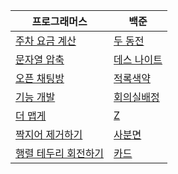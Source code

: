 | 프로그래머스                                                 | 백준                                                 |
| ------------------------------------------------------------ | ---------------------------------------------------- |
| [주차 요금 계산](https://programmers.co.kr/learn/courses/30/lessons/92341) | [두 동전](https://www.acmicpc.net/problem/16197)     |
| [문자열 압축](https://programmers.co.kr/learn/courses/30/lessons/60057) | [데스 나이트](https://www.acmicpc.net/problem/16948) |
| [오픈 채팅방](https://programmers.co.kr/learn/courses/30/lessons/42888) | [적록색약](https://www.acmicpc.net/problem/10026)    |
| [기능 개발](https://programmers.co.kr/learn/courses/30/lessons/42586) | [회의실배정](https://www.acmicpc.net/problem/1931)   |
| [더 맵게](https://programmers.co.kr/learn/courses/30/lessons/42626) | [Z](https://www.acmicpc.net/problem/1074)            |
| [짝지어 제거하기](https://programmers.co.kr/learn/courses/30/lessons/12973) | [사분면](https://www.acmicpc.net/problem/1891)       |
| [행렬 테두리 회전하기](https://programmers.co.kr/learn/courses/30/lessons/77485) | [카드](https://www.acmicpc.net/problem/11652)        |

